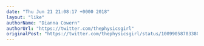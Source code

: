 ```yaml
---
date: "Thu Jun 21 21:08:17 +0000 2018"
layout: "like"
authorName: "Dianna Cowern"
authorUrl: "https://twitter.com/thephysicsgirl"
originalPost: "https://twitter.com/thephysicsgirl/status/1009905870338076673"
---
```

